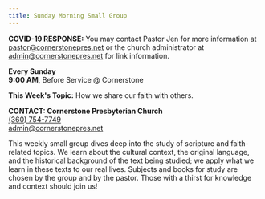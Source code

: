 ```yaml
---
title: Sunday Morning Small Group
---
```

**COVID-19 RESPONSE:** You may contact Pastor Jen for more information at pastor@cornerstonepres.net or the church administrator at admin@cornerstonepres.net for link information.

**Every Sunday**\
**9:00 AM**, Before Service @ Cornerstone 

**This Week's Topic:** How we share our faith with others.

**CONTACT: Cornerstone Presbyterian Church**\
[(360) 754-7749](tel:360-754-7749)\
[admin@cornerstonepres.net](mailto:admin@cornerstonepres.net)

This weekly small group dives deep into the study of scripture and faith-related topics. We learn about the cultural context, the original language, and the historical background of the text being studied; we apply what we learn in these texts to our real lives. Subjects and books for study are chosen by the group and by the pastor. Those with a thirst for knowledge and context should join us!